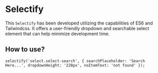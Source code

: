 # Selectify
This `Selectify` has been developed utilizing the capabilities of ES6 and Tailwindcss. It offers a user-friendly dropdown and searchable select element that can help minimize development time.

## How to use?

`
selectify('select.select-search', {
	searchPlaceholder: 'Search Here...',
	dropdownHeight: '220px',
	noItemText: 'not found'
});
`
